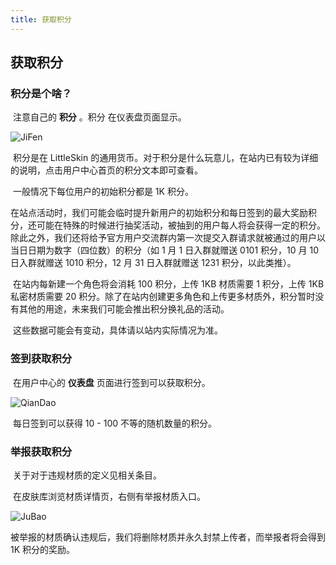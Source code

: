 ```yaml
---
title: 获取积分
---
```

## 获取积分

### 积分是个啥？

​	注意自己的 **积分** 。积分 在仪表盘页面显示。

![JiFen](images/JiFen.png "积分")

​	积分是在 LittleSkin 的通用货币。对于积分是什么玩意儿，在站内已有较为详细的说明，点击用户中心首页的积分文本即可查看。

​	一般情况下每位用户的初始积分都是 1K 积分。

​	在站点活动时，我们可能会临时提升新用户的初始积分和每日签到的最大奖励积分，还可能在特殊的时候进行抽奖活动，被抽到的用户每人将会获得一定的积分。除此之外，我们还将给予官方用户交流群内第一次提交入群请求就被通过的用户以当日日期为数字（四位数）的积分（如 1 月 1 日入群就赠送 0101 积分，10 月 10 日入群就赠送 1010 积分，12 月 31 日入群就赠送 1231 积分，以此类推）。

​	在站内每新建一个角色将会消耗 100 积分，上传 1KB 材质需要 1 积分，上传 1KB 私密材质需要 20 积分。除了在站内创建更多角色和上传更多材质外，积分暂时没有其他的用途，未来我们可能会推出积分换礼品的活动。

​	这些数据可能会有变动，具体请以站内实际情况为准。

### 签到获取积分

​	在用户中心的 **仪表盘** 页面进行签到可以获取积分。

![QianDao](images/QianDao.png)

​	每日签到可以获得 10 - 100 不等的随机数量的积分。

### 举报获取积分

​	关于对于违规材质的定义见相关条目。

​	在皮肤库浏览材质详情页，右侧有举报材质入口。

![JuBao](images/JuBao.png)

​	被举报的材质确认违规后，我们将删除材质并永久封禁上传者，而举报者将会得到 1K 积分的奖励。